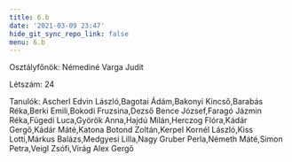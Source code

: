 ```yaml
---
title: 6.b
date: '2021-03-09 23:47'
hide_git_sync_repo_link: false
menu: 6.b
---
```


Osztályfőnök: Némediné Varga Judit

Létszám: 24

Tanulók: Ascherl Edvin László,Bagotai Ádám,Bakonyi Kincső,Barabás Réka,Berki Emili,Bokodi Fruzsina,Dezső Bence József,Faragó Jázmin Réka,Fügedi Luca,Györök Anna,Hajdú Milán,Herczog Flóra,Kádár Gergő,Kádár Máté,Katona Botond Zoltán,Kerpel Kornél László,Kiss Lotti,Márkus Balázs,Medgyesi Lilla,Nagy Gruber Perla,Németh Máté,Simon Petra,Veigl Zsófi,Virág Alex Gergő